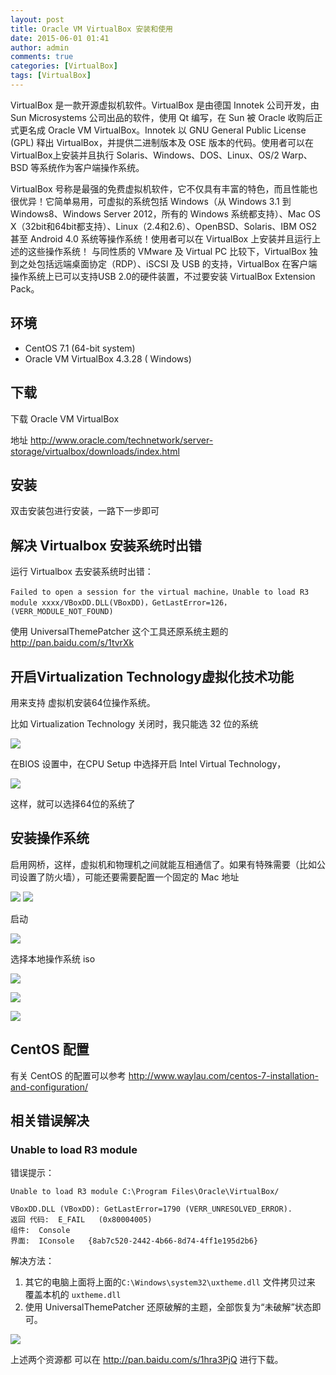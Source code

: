 ```yaml
---
layout: post
title: Oracle VM VirtualBox 安装和使用
date: 2015-06-01 01:41
author: admin
comments: true
categories: [VirtualBox]
tags: [VirtualBox]
---
```

 
VirtualBox 是一款开源虚拟机软件。VirtualBox 是由德国 Innotek 公司开发，由Sun Microsystems 公司出品的软件，使用 Qt 编写，在 Sun 被 Oracle 收购后正式更名成 Oracle VM VirtualBox。Innotek 以 GNU General Public License (GPL) 释出 VirtualBox，并提供二进制版本及 OSE 版本的代码。使用者可以在VirtualBox上安装并且执行 Solaris、Windows、DOS、Linux、OS/2 Warp、BSD 等系统作为客户端操作系统。

VirtualBox 号称是最强的免费虚拟机软件，它不仅具有丰富的特色，而且性能也很优异！它简单易用，可虚拟的系统包括 Windows（从 Windows 3.1 到 Windows8、Windows Server 2012，所有的 Windows 系统都支持）、Mac OS X（32bit和64bit都支持）、Linux（2.4和2.6）、OpenBSD、Solaris、IBM OS2 甚至 Android 4.0 系统等操作系统！使用者可以在 VirtualBox 上安装并且运行上述的这些操作系统！ 与同性质的 VMware 及 Virtual PC 比较下，VirtualBox 独到之处包括远端桌面协定（RDP）、iSCSI 及 USB 的支持，VirtualBox 在客户端操作系统上已可以支持USB 2.0的硬件装置，不过要安装 VirtualBox Extension Pack。

<!-- more -->

##	环境

* CentOS 7.1 (64-bit system)
* Oracle VM VirtualBox 4.3.28 ( Windows)

## 下载

下载 Oracle VM VirtualBox 

地址 <http://www.oracle.com/technetwork/server-storage/virtualbox/downloads/index.html>

## 安装

双击安装包进行安装，一路下一步即可

## 解决 Virtualbox 安装系统时出错

运行 Virtualbox 去安装系统时出错：

    Failed to open a session for the virtual machine，Unable to load R3 module xxxx/VBoxDD.DLL(VBoxDD)，GetLastError=126，(VERR_MODULE_NOT_FOUND)
    
使用 UniversalThemePatcher 这个工具还原系统主题的
<http://pan.baidu.com/s/1tvrXk>

## 开启Virtualization Technology虚拟化技术功能

用来支持 虚拟机安装64位操作系统。

比如 Virtualization Technology 关闭时，我只能选 32 位的系统

![](http://99btgc01.info/uploads/2015/06/006.png)

在BIOS 设置中，在CPU Setup 中选择开启 Intel Virtual Technology，

![](http://99btgc01.info/uploads/2015/06/007.png)

这样，就可以选择64位的系统了

## 安装操作系统

启用网桥，这样，虚拟机和物理机之间就能互相通信了。如果有特殊需要（比如公司设置了防火墙），可能还要需要配置一个固定的 Mac 地址

![](http://99btgc01.info/uploads/2016/04/001%281%29.jpg)
![](http://99btgc01.info/uploads/2016/04/002%281%29.jpg)

启动

![](<http://99btgc01.info/uploads/2015/06/009.png>)

选择本地操作系统 iso

![](<http://99btgc01.info/uploads/2015/06/010.png>)

![](<http://99btgc01.info/uploads/2015/06/011.png>)

![](<http://99btgc01.info/uploads/2015/06/012.png>)


## CentOS 配置

有关 CentOS 的配置可以参考 <http://www.waylau.com/centos-7-installation-and-configuration/>

## 相关错误解决

### Unable to load R3 module

错误提示：

    Unable to load R3 module C:\Program Files\Oracle\VirtualBox/
    
    VBoxDD.DLL (VBoxDD): GetLastError=1790 (VERR_UNRESOLVED_ERROR).
    返回 代码:  E_FAIL   (0x80004005)
    组件:  Console
    界面:  IConsole   {8ab7c520-2442-4b66-8d74-4ff1e195d2b6}
    
解决方法：

1. 其它的电脑上面将上面的`C:\Windows\system32\uxtheme.dll` 文件拷贝过来 覆盖本机的 `uxtheme.dll`
2. 使用 UniversalThemePatcher 还原破解的主题，全部恢复为“未破解”状态即可。

![](http://i12.tietuku.com/888c0ca2c12436db.png)


上述两个资源都 可以在 <http://pan.baidu.com/s/1hra3PjQ> 进行下载。
